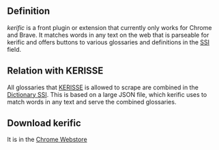 ## Definition
*kerific* is a front plugin or extension that currently only works for Chrome and Brave. It matches words in any text on the web that is parseable for kerific and offers buttons to various glossaries and definitions in the [SSI](self-sovereign-identity) field.

## Relation with KERISSE
All glossaries that [KERISSE](KERISSE) is allowed to scrape are combined in the [Dictionary SSI](https://weboftrust.github.io/keridoc/docs/dictionary?level=2). This is based on a large JSON file, which kerific uses to match words in any text and serve the combined glossaries.

## Download kerific
It is in the [Chrome Webstore](https://chromewebstore.google.com/detail/kerific/ckbmkbbmnfbeecfmoiohobcdmopekgmp?hl=nl)

